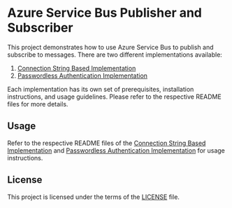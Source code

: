 # Azure Service Bus Publisher and Subscriber

This project demonstrates how to use Azure Service Bus to publish and subscribe to messages. There are two different implementations available:

1. [Connection String Based Implementation](connection_string_based/README.md)
2. [Passwordless Authentication Implementation](password_less/README.md)

Each implementation has its own set of prerequisites, installation instructions, and usage guidelines. Please refer to the respective README files for more details.


## Usage

Refer to the respective README files of the [Connection String Based Implementation](connection_string_based/README.md) and [Passwordless Authentication Implementation](password_less/README.md) for usage instructions.

## License

This project is licensed under the terms of the [LICENSE](LICENSE) file.